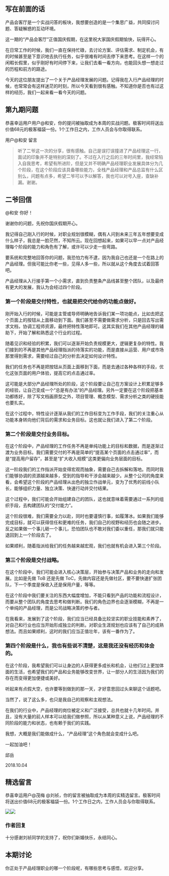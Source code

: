 ## 写在前面的话

产品会客厅是一个实战问答的板块，我想要创造的是一个集思广益，共同探讨问题、答疑解惑的互动环境。

这一期的“产品会客厅”正值国庆假期，在这里祝大家国庆假期愉快，玩得开心。

在日常工作的时候，我们一直在保持忙碌，去讨论方案、评估需求、制定机会，有的时候甚至是下意识地去执行任务，似乎很难有时间去停下来思考。在这样一个的闲暇长假里，似乎刚好有时间停下来，让我们去看一看方向，也能回头想一想走过的历程和前方的路途。

今天的这位朋友提出了一个关于产品经理发展的问题。记得我在入行产品经理的时候，也常常会有这样迷茫的时刻，所以今天看到很有感触。不知道你是否也有过这样的经历，我们一起来看一看今天的问题。

## 第九期问题

恭喜幸运用户用户@和安，你的提问被抽取成为本周的实战问题。极客时间将送出价值68元的极客福袋一份。1个工作日之内，工作人员会与你取得联系。

用户@和安 留言

> 听了二爷这一次的分享，很有感触。自己是误打误撞进了产品经理这一行，面试的印象并不是特别的深刻了。不过在入行之后的三年时间里，我经常陷入自我思考，希望有所进阶，但是又并不明确产品经理职业发展具体分为几个阶段，在这个阶段应该具备哪些能力，全栈产品经理和产品总监有什么区别么，问题有点多，希望二爷可以予以解答，我也可以对号入座，查缺补漏。谢谢。

## 二爷回信

@和安 你好！

谢谢你的问题，先祝你国庆假期开心。

我记得自己刚入行的时候，对职业规划很模糊，偶有人问到未来三年五年想要变成什么样子，我总是一脸茫然，不知所云。现在回想起来，如果可以早一点对产品经理每个阶段的能力和角色有了解，或许可以少走一些弯路。

要系统和完整地回答你的问题，我恐怕力有不逮，因为我自己也还是一个在路上的产品经理。但我可能比你老一些，见得人多一些，所以就从这个角度去试着回答吧。

产品经理从入行接手第一个小需求，直到负责整条产品线甚至整个团队，以及最终有更大的发展，我认为会经过四个阶段。

### 第一个阶段是交付特性，也就是把交代给你的功能点做好。

刚开始入行的时候，可能是主管或导师明确地告诉我们某一项功能点，比如去把这个页面上的按钮从上面移动到下面。我们甚至不需要做需求分析，只是回去写出需求文档，协调工程师资源，最终把特性落地即可。这其实我们在其他产品经理的辅助下，开始了解和熟悉这个行业的过程。

随着见识和经验的积累，我们可以逐渐开始负责规模更大，逻辑更复杂的特性。我们接到的不再是其他产品经理指派的待落实的功能，而是直接从运营、用户或市场那里得到需求，需要经过自己的分析去决定如何设计特性。

我们的任务也不再是把按钮从页面上面移到下面，而是去通过各种各样的手段，优化这张页面的用户体验，提高它的点击通过率。

这可能是大部分产品经理所处的阶段，这个阶段要让自己在方案设计上积累足够多的经验，让自己变成一个“总是有办法”的产品经理。另外一定要在这个阶段把基本功都练好，除了写文档画原型之外，项目管理、概念模型、需求分析之类的硬技能也要扎实。

在这个过程中，特性设计逐渐从我们的工作目标变为工作手段，我们的关注重心从功能本身转向他们背后的需求和业务目标。这也就让我们进入了第二个阶段。

### 第二个阶段是交付业务目标。

在这个阶段中，产品经理的工作任务不再是单纯功能上的目标和数据，而是逐渐过渡为业务目标。我们需要交付的不再是简单的“提高某个页面的点击通过率”，而是“提高用户留存”，甚至是“扩大收入规模”这类更偏向业务层面的目标。

这一阶段我们的工作指派开始变得宏观而抽象，需要自己去拆解和落地。而同时我们能够协调的资源越来越多，受到的指导和干涉会越来越少。从整个公司的角度来看，会希望这个阶段的产品经理从出色的独立作战单元，变为了优秀的前线小队长，能够组织力量、独立决策、快速行动并交付结果。

这个过程中，我们可能会开始组建自己的团队，这也就意味着需要通过一系列的组织手段，去构建团队的“交付能力”。

这个阶段很难，我们需要全力以赴，同时也要谨慎行事，如履薄冰。如果我们能够完成目标，就可以获得信任和更难的任务，我们自己的视野和经历也会随之进步。反之如果做一个事儿砸一个事儿，恐怕团队也不敢对我们委以重任，那我们就只能退回到上一个阶段去了。

如果顺利，随着指派给我们的任务越来越宏观，我们也就有机会进入第三个阶段。

### 第三个阶段是交付战略。

在这个阶段中，我们可能会进入核心决策层，开始参与决策产品和业务的走向和发展。比如是先做 ToB 还是先做 ToC，先做内容还是先做社区，要不要快速扩张团队，下一个季度是保收入还是保用户量，等等。

在这个阶段中我们要关注的东西大幅度增加，不能只看到产品的功能和流程设计，而要从整个团队的角度去思考和做判断。我们的角色边界也会逐渐模糊，不再是一个单纯的产品经理，而是公司战略决策的参与者。

在我看来，发展到了这个阶段，我们应当已经具备比较坚实的职业技能和素养了，对自己和行业也应当开始形成独立的判断。对职业生涯规划也应该有了自己的成熟想法。而且如果顺利，这时的我们应当正值壮年，该有一番作为了。

### 第四个阶段是什么，我也有些说不清楚，这是我还没有经历和体会的。

在这个阶段，我希望我们可以让身边的人获得更多成长和机会，让他们过上更加体面的生活，也希望我们的产品和业务能够改变世界，让一部分人的生活因为我们的存在而变得更加便捷或美好。

听起来有点假大空，也许要等到做到的那一天，才好意思回过头来聊这个话题吧。

当然了，说了这么多，也只是我自己的观察和主观想法。

在我们的行业中，产品经理的岗位被定义和广泛接受，总共也就十几年时间。并且，没有大量的前人样本可以给我们做参照，所以从某种意义上说，产品经理的不同阶段的能力和状态，也有赖于我们的实践。

我想，大概是我们能做成什么，“产品经理”这个角色就会变成什么吧。

一起加油吧！

邱岳

2018.10.04

## 精选留言

恭喜幸运用户@茂梅 @刘祯，你的留言被抽取成为本周的实精选留言。极客时间将送出价值68元的极客福袋一份。1个工作日之内，工作人员会与你取得联系。

![](https://static001.geekbang.org/resource/image/a6/78/a62977758f06dd69595051b7b84ec178.jpeg?wh=750*4358)![](https://static001.geekbang.org/resource/image/82/7a/82467b02c1f1d8241048822ba5c2767a.jpeg?wh=750*1280)

### 作者回复

十分感谢刘祯同学的支持了，祝你们新婚快乐，永结同心。

## 本期讨论

你正处于产品经理职业的哪一个阶段呢，有哪些思考与感悟，欢迎分享。
